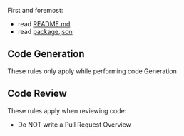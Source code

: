 First and foremost:
- read [README.md](../README.md)
- read [package.json](../package.json)

## Code Generation

These rules only apply while performing code Generation

## Code Review

These rules apply when reviewing code:

- Do NOT write a Pull Request Overview
